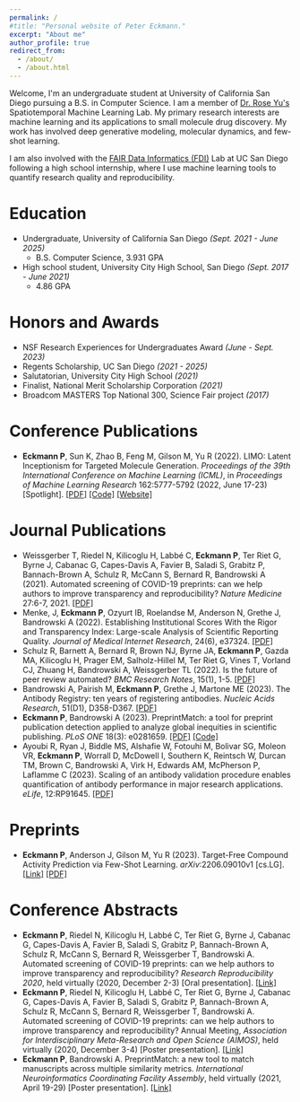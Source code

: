 ```yaml
---
permalink: /
#title: "Personal website of Peter Eckmann."
excerpt: "About me"
author_profile: true
redirect_from: 
  - /about/
  - /about.html
---
```


Welcome, I'm an undergraduate student at University of California San Diego pursuing a B.S. in Computer Science. I am a member of [Dr. Rose Yu's](https://roseyu.com/) Spatiotemporal Machine Learning Lab. My primary research interests are machine learning and its applications to small molecule drug discovery. My work has involved deep generative modeling, molecular dynamics, and few-shot learning.

I am also involved with the [FAIR Data Informatics (FDI)](https://www.fdilab.org/) Lab at UC San Diego following a high school internship, where I use machine learning tools to quantify research quality and reproducibility. 

Education
======
* Undergraduate, University of California San Diego *(Sept. 2021 - June 2025)*
  * B.S. Computer Science, 3.931 GPA
* High school student, University City High School, San Diego *(Sept. 2017 - June 2021)*
  * 4.86 GPA

Honors and Awards
======
* NSF Research Experiences for Undergraduates Award *(June - Sept. 2023)*
* Regents Scholarship, UC San Diego *(2021 - 2025)*
* Salutatorian, University City High School *(2021)*
* Finalist, National Merit Scholarship Corporation *(2021)*
* Broadcom MASTERS Top National 300, Science Fair project *(2017)*

Conference Publications
=====
* **Eckmann P**, Sun K, Zhao B, Feng M, Gilson M, Yu R (2022). LIMO: Latent Inceptionism for Targeted Molecule Generation. *Proceedings of the 39th International Conference on Machine Learning (ICML)*, in *Proceedings of Machine Learning Research* 162:5777-5792 (2022, June 17-23) \[Spotlight\]. [\[PDF\]](https://petereckmann1.github.io/files/limo.pdf) [\[Code\]](https://github.com/Rose-STL-Lab/LIMO) [\[Website\]](https://www.limo-aimd.com/)

Journal Publications
=====
* Weissgerber T, Riedel N, Kilicoglu H, Labbé C, **Eckmann P**, Ter Riet G, Byrne J, Cabanac G, Capes-Davis A, Favier B, Saladi S, Grabitz P, Bannach-Brown A, Schulz R, McCann S, Bernard R, Bandrowski A (2021). Automated screening of COVID-19 preprints: can we help authors to improve transparency and reproducibility? *Nature Medicine* 27:6-7, 2021. [\[PDF\]](https://petereckmann1.github.io/files/automated-screening.pdf)
* Menke, J, **Eckmann P**, Ozyurt IB, Roelandse M, Anderson N, Grethe J, Bandrowski A (2022). Establishing Institutional Scores With the Rigor and Transparency Index: Large-scale Analysis of Scientific Reporting Quality. *Journal of Medical Internet Research*, 24(6), e37324. [\[PDF\]](https://petereckmann1.github.io/files/rti2.pdf)
* Schulz R, Barnett A, Bernard R, Brown NJ, Byrne JA, **Eckmann P**, Gazda MA, Kilicoglu H, Prager EM, Salholz-Hillel M, Ter Riet G, Vines T, Vorland CJ, Zhuang H, Bandrowski A, Weissgerber TL (2022). Is the future of peer review automated? *BMC Research Notes*, 15(1), 1-5. [\[PDF\]](https://petereckmann1.github.io/files/future-automated.pdf)
* Bandrowski A, Pairish M, **Eckmann P**, Grethe J, Martone ME (2023). The Antibody Registry: ten years of registering antibodies. *Nucleic Acids Research*, 51(D1), D358-D367. [\[PDF\]](https://petereckmann1.github.io/files/antibody-registry.pdf)
* **Eckmann P**, Bandrowski A (2023). PreprintMatch: a tool for preprint publication detection applied to analyze global inequities in scientific publishing. *PLoS ONE* 18(3): e0281659. [\[PDF\]](https://petereckmann1.github.io/files/preprint-match.pdf) [\[Code\]](https://github.com/PeterEckmann1/preprint-match)
* Ayoubi R, Ryan J, Biddle MS, Alshafie W, Fotouhi M, Bolivar SG, Moleon VR, **Eckmann P**, Worrall D, McDowell I, Southern K, Reintsch W, Durcan TM, Brown C, Bandrowski A, Virk H, Edwards AM, McPherson P, Laflamme C (2023). Scaling of an antibody validation procedure enables quantification of antibody performance in major research applications. *eLife*, 12:RP91645. [\[PDF\]](https://petereckmann1.github.io/files/paper4.pdf)

Preprints
=====
* **Eckmann P**, Anderson J, Gilson M, Yu R (2023). Target-Free Compound Activity Prediction via Few-Shot Learning. *arXiv*:2206.09010v1 [cs.LG]. [\[Link\]](https://arxiv.org/abs/2311.16328) [\[PDF\]](https://petereckmann1.github.io/files/fscap.pdf)

Conference Abstracts
=====
* **Eckmann P**, Riedel N, Kilicoglu H, Labbé C, Ter Riet G, Byrne J, Cabanac G, Capes-Davis A, Favier B, Saladi S, Grabitz P, Bannach-Brown A, Schulz R, McCann S, Bernard R, Weissgerber T, Bandrowski A. Automated screening of COVID-19 preprints: can we help authors to improve transparency and reproducibility? *Research Reproducibility 2020*, held virtually (2020, December 2-3) \[Oral presentation\]. [\[Link\]](https://pwd.aa.ufl.edu/researchre-pro/wp-content/uploads/sites/8/2020/11/Paper_3-3_Eckmann_Peter.pdf)
* **Eckmann P**, Riedel N, Kilicoglu H, Labbé C, Ter Riet G, Byrne J, Cabanac G, Capes-Davis A, Favier B, Saladi S, Grabitz P, Bannach-Brown A, Schulz R, McCann S, Bernard R, Weissgerber T, Bandrowski A. Automated screening of COVID-19 preprints: can we help authors to improve transparency and reproducibility? Annual Meeting, *Association for Interdisciplinary Meta-Research and Open Science (AIMOS)*, held virtually (2020, December 3-4) \[Poster presentation\]. [\[Link\]](https://osf.io/ep9qh/)
* **Eckmann P**, Bandrowski A. PreprintMatch: a new tool to match manuscripts across multiple similarity metrics. *International Neuroinformatics Coordinating Facility Assembly*, held virtually (2021, April 19-29) \[Poster presentation\]. [\[Link\]](https://neuroinformatics.incf.org/node/264)
